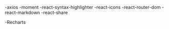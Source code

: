 <!-- Package Install List -->

-axios
-moment
-react-syntax-highlighter
-react-icons
-react-router-dom
-react-markdown
-react-share

<!-- Package Install Pending List -->

-Recharts
